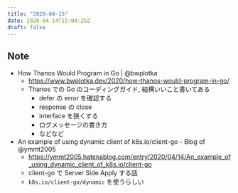 ```yaml
---
title: "2020-04-15"
date: 2020-04-14T15:04:25Z
draft: false
---
```


## Note

* How Thanos Would Program in Go | @bwplotka
  * https://www.bwplotka.dev/2020/how-thanos-would-program-in-go/
  * Thanos での Go のコーディングガイド, 結構いいこと書いてある
    * defer の error を確認する
    * response の close
    * interface を狭くする
    * ログメッセージの書き方
    * などなど
* An example of using dynamic client of k8s.io/client-go - Blog of @ymmt2005
  * https://ymmt2005.hatenablog.com/entry/2020/04/14/An_example_of_using_dynamic_client_of_k8s.io/client-go
  * client-go で Server Side Apply する話
  * `k8s.io/client-go/dynamic` を使うらしい
